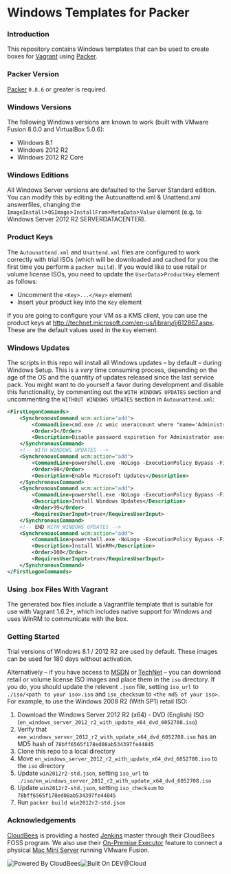 # Windows Templates for Packer

### Introduction

This repository contains Windows templates that can be used to create boxes for [Vagrant](https://www.vagrantup.com/) using [Packer](https://www.packer.io/).

### Packer Version

[Packer](https://github.com/mitchellh/packer/blob/master/CHANGELOG.md) `0.8.6` or greater is required.

### Windows Versions

The following Windows versions are known to work (built with VMware Fusion 8.0.0 and VirtualBox 5.0.6):

 * Windows 8.1
 * Windows 2012 R2
 * Windows 2012 R2 Core

### Windows Editions

All Windows Server versions are defaulted to the Server Standard edition. You can modify this by editing the Autounattend.xml & Unattend.xml answerfiles, changing the `ImageInstall`>`OSImage`>`InstallFrom`>`MetaData`>`Value` element (e.g. to Windows Server 2012 R2 SERVERDATACENTER).

### Product Keys

The `Autounattend.xml` and `Unattend.xml` files are configured to work correctly with trial ISOs (which will be downloaded and cached for you the first time you perform a `packer build`). If you would like to use retail or volume license ISOs, you need to update the `UserData`>`ProductKey` element as follows:

* Uncomment the `<Key>...</Key>` element
* Insert your product key into the `Key` element

If you are going to configure your VM as a KMS client, you can use the product keys at http://technet.microsoft.com/en-us/library/jj612867.aspx. These are the default values used in the `Key` element.

### Windows Updates

The scripts in this repo will install all Windows updates – by default – during Windows Setup. This is a _very_ time consuming process, depending on the age of the OS and the quantity of updates released since the last service pack. You might want to do yourself a favor during development and disable this functionality, by commenting out the `WITH WINDOWS UPDATES` section and uncommenting the `WITHOUT WINDOWS UPDATES` section in `Autounattend.xml`:

```xml
<FirstLogonCommands>
    <SynchronousCommand wcm:action="add">
        <CommandLine>cmd.exe /c wmic useraccount where "name='Administrator'" set PasswordExpires=FALSE</CommandLine>
        <Order>1</Order>
        <Description>Disable password expiration for Administrator user</Description>
    </SynchronousCommand>
    <!-- WITH WINDOWS UPDATES -->
    <SynchronousCommand wcm:action="add">
        <CommandLine>powershell.exe -NoLogo -ExecutionPolicy Bypass -File A:\enable-microsoft-update.ps1</CommandLine>
        <Order>98</Order>
        <Description>Enable Microsoft Updates</Description>
    </SynchronousCommand>
    <SynchronousCommand wcm:action="add">
        <CommandLine>powershell.exe -NoLogo -ExecutionPolicy Bypass -File A:\update-windows.ps1</CommandLine>
        <Description>Install Windows Updates</Description>
        <Order>99</Order>
        <RequiresUserInput>true</RequiresUserInput>
    </SynchronousCommand>
    <!-- END WITH WINDOWS UPDATES -->
    <SynchronousCommand wcm:action="add">
        <CommandLine>powershell.exe -NoLogo -ExecutionPolicy Bypass -File A:\enable-winrm.ps1</CommandLine>
        <Description>Install WinRM</Description>
        <Order>100</Order>
        <RequiresUserInput>true</RequiresUserInput>
    </SynchronousCommand>
</FirstLogonCommands>
```

### Using .box Files With Vagrant

The generated box files include a Vagrantfile template that is suitable for
use with Vagrant 1.6.2+, which includes native support for Windows and uses
WinRM to communicate with the box.

### Getting Started

Trial versions of Windows 8.1 / 2012 R2 are used by default. These images can be used for 180 days without activation.

Alternatively – if you have access to [MSDN](http://msdn.microsoft.com) or [TechNet](http://technet.microsoft.com/) – you can download retail or volume license ISO images and place them in the `iso` directory. If you do, you should update the relevent `.json` file, setting `iso_url` to `./iso/<path to your iso>.iso` and `iso_checksum` to `<the md5 of your iso>`. For example, to use the Windows 2008 R2 (With SP1) retail ISO:

1. Download the Windows Server 2012 R2 (x64) - DVD (English) ISO (`en_windows_server_2012_r2_with_update_x64_dvd_6052708.iso`)
2. Verify that `een_windows_server_2012_r2_with_update_x64_dvd_6052708.iso` has an MD5 hash of `78bff6565f178ed08ab534397fe44845`
3. Clone this repo to a local directory
4. Move `en_windows_server_2012_r2_with_update_x64_dvd_6052708.iso` to the `iso` directory
5. Update `win2012r2-std.json`, setting `iso_url` to `./iso/en_windows_server_2012_r2_with_update_x64_dvd_6052708.iso`
6. Update `win2012r2-std.json`, setting `iso_checksum` to `78bff6565f178ed08ab534397fe44845`
7. Run `packer build win2012r2-std.json`

### Acknowledgements

[CloudBees](http://www.cloudbees.com) is providing a hosted [Jenkins](http://jenkins-ci.org/) master through their CloudBees FOSS program. We also use their [On-Premise Executor](https://developer.cloudbees.com/bin/view/DEV/On-Premise+Executors) feature to connect a physical [Mac Mini Server](http://www.apple.com/mac-mini/server/) running VMware Fusion.

![Powered By CloudBees](http://www.cloudbees.com/sites/default/files/Button-Powered-by-CB.png "Powered By CloudBees")![Built On DEV@Cloud](http://www.cloudbees.com/sites/default/files/Button-Built-on-CB-1.png "Built On DEV@Cloud")
